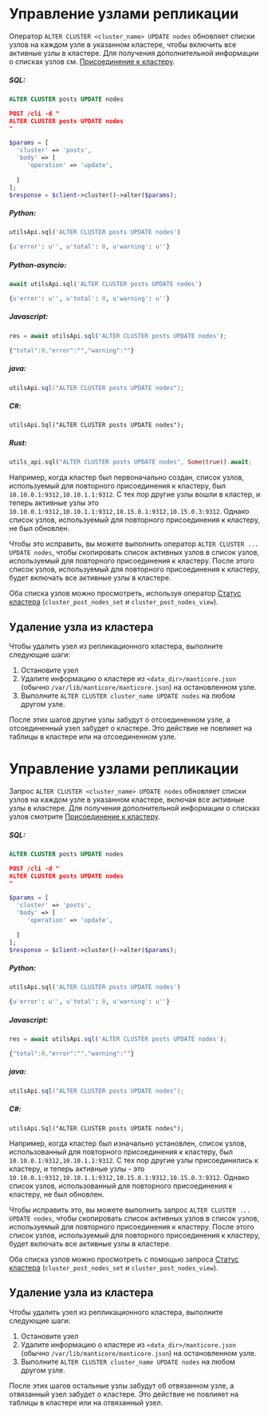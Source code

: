 # Управление узлами репликации

<!-- example managing replication nodes 1 -->
Оператор `ALTER CLUSTER <cluster_name> UPDATE nodes` обновляет списки узлов на каждом узле в указанном кластере, чтобы включить все активные узлы в кластере. Для получения дополнительной информации о списках узлов см. [Присоединение к кластеру](../../Creating_a_cluster/Setting_up_replication/Joining_a_replication_cluster.md).


<!-- intro -->
##### SQL:

<!-- request SQL -->

```sql
ALTER CLUSTER posts UPDATE nodes
```

<!-- request JSON -->

```json
POST /cli -d "
ALTER CLUSTER posts UPDATE nodes
"
```

<!-- request PHP -->

```php
$params = [
  'cluster' => 'posts',
  'body' => [
     'operation' => 'update',
     
  ]
];
$response = $client->cluster()->alter($params); 
```
<!-- intro -->
##### Python:

<!-- request Python -->

```python
utilsApi.sql('ALTER CLUSTER posts UPDATE nodes')
```

<!-- response Python -->
```python
{u'error': u'', u'total': 0, u'warning': u''}
```

<!-- intro -->
##### Python-asyncio:

<!-- request Python-asyncio -->

```python
await utilsApi.sql('ALTER CLUSTER posts UPDATE nodes')
```

<!-- response Python-asyncio -->
```python
{u'error': u'', u'total': 0, u'warning': u''}
```

<!-- intro -->
##### Javascript:

<!-- request javascript -->

```javascript
res = await utilsApi.sql('ALTER CLUSTER posts UPDATE nodes');
```

<!-- response javascript -->
```javascript
{"total":0,"error":"","warning":""}
```

<!-- intro -->
##### java:

<!-- request Java -->

```java
utilsApi.sql("ALTER CLUSTER posts UPDATE nodes");
```

<!-- intro -->
##### C#:

<!-- request C# -->

```clike
utilsApi.Sql("ALTER CLUSTER posts UPDATE nodes");
```

<!-- intro -->
##### Rust:

<!-- request Rust -->

```rust
utils_api.sql("ALTER CLUSTER posts UPDATE nodes", Some(true)).await;
```

<!-- end -->


Например, когда кластер был первоначально создан, список узлов, используемый для повторного присоединения к кластеру, был `10.10.0.1:9312,10.10.1.1:9312`. С тех пор другие узлы вошли в кластер, и теперь активные узлы это `10.10.0.1:9312,10.10.1.1:9312,10.15.0.1:9312,10.15.0.3:9312`. Однако список узлов, используемый для повторного присоединения к кластеру, не был обновлен.

Чтобы это исправить, вы можете выполнить оператор `ALTER CLUSTER ... UPDATE nodes`, чтобы скопировать список активных узлов в список узлов, используемый для повторного присоединения к кластеру. После этого список узлов, используемый для повторного присоединения к кластеру, будет включать все активные узлы в кластере. 

Оба списка узлов можно просмотреть, используя оператор [Статус кластера](../../Creating_a_cluster/Setting_up_replication/Replication_cluster_status.md) (`cluster_post_nodes_set` и `cluster_post_nodes_view`).

## Удаление узла из кластера

Чтобы удалить узел из репликационного кластера, выполните следующие шаги:
1. Остановите узел
2. Удалите информацию о кластере из  `<data_dir>/manticore.json` (обычно `/var/lib/manticore/manticore.json`) на остановленном узле.
3. Выполните `ALTER CLUSTER cluster_name UPDATE nodes` на любом другом узле.

После этих шагов другие узлы забудут о отсоединенном узле, а отсоединенный узел забудет о кластере. Это действие не повлияет на таблицы в кластере или на отсоединенном узле.
<!-- proofread -->
# Управление узлами репликации 

<!-- example managing replication nodes 1 -->
Запрос `ALTER CLUSTER <cluster_name> UPDATE nodes`  обновляет списки узлов на каждом узле в указанном кластере, включая все активные узлы в кластере. Для получения дополнительной информации о списках узлов смотрите [Присоединение к кластеру](../../Creating_a_cluster/Setting_up_replication/Joining_a_replication_cluster.md).


<!-- intro -->
##### SQL:

<!-- request SQL -->

```sql
ALTER CLUSTER posts UPDATE nodes
```

<!-- request JSON -->

```json
POST /cli -d "
ALTER CLUSTER posts UPDATE nodes
"
```

<!-- request PHP -->

```php
$params = [
  'cluster' => 'posts',
  'body' => [
     'operation' => 'update',
     
  ]
];
$response = $client->cluster()->alter($params); 
```
<!-- intro -->
##### Python:

<!-- request Python -->

```python
utilsApi.sql('ALTER CLUSTER posts UPDATE nodes')
```

<!-- response Python -->
```python
{u'error': u'', u'total': 0, u'warning': u''}
```
<!-- intro -->
##### Javascript:

<!-- request javascript -->

```javascript
res = await utilsApi.sql('ALTER CLUSTER posts UPDATE nodes');
```

<!-- response javascript -->
```javascript
{"total":0,"error":"","warning":""}
```

<!-- intro -->
##### java:

<!-- request Java -->

```java
utilsApi.sql("ALTER CLUSTER posts UPDATE nodes");
```

<!-- intro -->
##### C#:

<!-- request C# -->

```clike
utilsApi.Sql("ALTER CLUSTER posts UPDATE nodes");
```
<!-- end -->


Например, когда кластер был изначально установлен, список узлов, использованный для повторного присоединения к кластеру, был `10.10.0.1:9312,10.10.1.1:9312`. С тех пор другие узлы присоединились к кластеру, и теперь активные узлы - это `10.10.0.1:9312,10.10.1.1:9312,10.15.0.1:9312,10.15.0.3:9312`. Однако список узлов, использованный для повторного присоединения к кластеру, не был обновлен.

Чтобы исправить это, вы можете выполнить запрос `ALTER CLUSTER ... UPDATE nodes`, чтобы скопировать список активных узлов в список узлов, используемый для повторного присоединения к кластеру. После этого список узлов, используемый для повторного присоединения к кластеру, будет включать все активные узлы в кластере. 

Оба списка узлов можно просмотреть с помощью запроса [Статус кластера](../../Creating_a_cluster/Setting_up_replication/Replication_cluster_status.md) (`cluster_post_nodes_set` и `cluster_post_nodes_view`).

## Удаление узла из кластера

Чтобы удалить узел из репликационного кластера, выполните следующие шаги:
1. Остановите узел
2. Удалите информацию о кластере из  `<data_dir>/manticore.json` (обычно `/var/lib/manticore/manticore.json`) на остановленном узле.
3. Выполните `ALTER CLUSTER cluster_name UPDATE nodes` на любом другом узле.

После этих шагов остальные узлы забудут об отвязанном узле, а отвязанный узел забудет о кластере. Это действие не повлияет на таблицы в кластере или на отвязанный узел.
<!-- proofread -->
